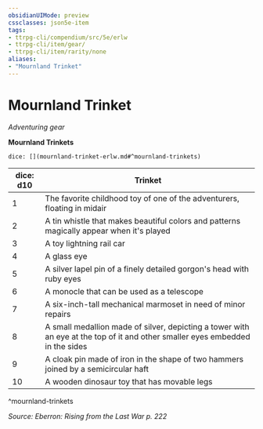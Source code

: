 ```yaml
---
obsidianUIMode: preview
cssclasses: json5e-item
tags:
- ttrpg-cli/compendium/src/5e/erlw
- ttrpg-cli/item/gear/
- ttrpg-cli/item/rarity/none
aliases: 
- "Mournland Trinket"
---
```

# Mournland Trinket
*Adventuring gear*  



**Mournland Trinkets**

`dice: [](mournland-trinket-erlw.md#^mournland-trinkets)`

| dice: d10 | Trinket |
|-----------|---------|
| 1 | The favorite childhood toy of one of the adventurers, floating in midair |
| 2 | A tin whistle that makes beautiful colors and patterns magically appear when it's played |
| 3 | A toy lightning rail car |
| 4 | A glass eye |
| 5 | A silver lapel pin of a finely detailed gorgon's head with ruby eyes |
| 6 | A monocle that can be used as a telescope |
| 7 | A six-inch-tall mechanical marmoset in need of minor repairs |
| 8 | A small medallion made of silver, depicting a tower with an eye at the top of it and other smaller eyes embedded in the sides |
| 9 | A cloak pin made of iron in the shape of two hammers joined by a semicircular haft |
| 10 | A wooden dinosaur toy that has movable legs |
^mournland-trinkets

*Source: Eberron: Rising from the Last War p. 222*